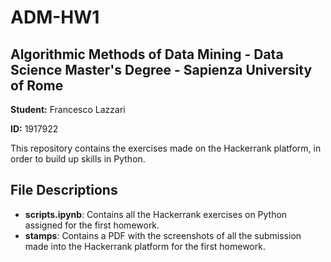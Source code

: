 # ADM-HW1
## Algorithmic Methods of Data Mining - Data Science Master's Degree - Sapienza University of Rome

**Student:** Francesco Lazzari

**ID:** 1917922

This repository contains the exercises made on the Hackerrank platform, in order to build up skills in Python. 

## File Descriptions

* **scripts.ipynb**: Contains all the Hackerrank exercises on Python assigned for the first homework. 
* **stamps**: Contains a PDF with the screenshots of all the submission made into the Hackerrank platform for the first homework.
